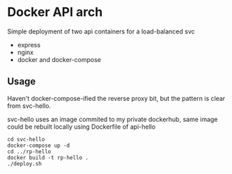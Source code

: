 # Docker API arch

Simple deployment of two api containers for a load-balanced svc

- express
- nginx
- docker and docker-compose

## Usage

Haven't docker-compose-ified the reverse proxy bit, but the pattern is clear from svc-hello.

svc-hello uses an image commited to my private dockerhub, same image could be rebuilt locally using Dockerfile of api-hello

```
cd svc-hello
docker-compose up -d
cd ../rp-hello
docker build -t rp-hello .
./deploy.sh
```
